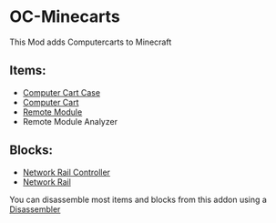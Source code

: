 # OC-Minecarts

This Mod adds Computercarts to Minecraft

## Items:

- [Computer Cart Case](item/cartcase.md)
- [Computer Cart](item/cart.md)
- [Remote Module](item/remote.md)
- Remote Module Analyzer

## Blocks:

- [Network Rail Controller](block/netrailbase.md)
- [Network Rail](block/netrail.md)

You can disassemble most items and blocks from this addon using a [Disassembler](/%LANGUAGE%/block/disassembler.md)

